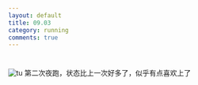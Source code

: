 ```yaml
---
layout: default
title: 09.03
category: running
comments: true
---
```


# 

![tu](http://ww1.sinaimg.cn/large/6f923d17gw1evpk9u5717j20hs0qok6e.jpg)
第二次夜跑，状态比上一次好多了，似乎有点喜欢上了
